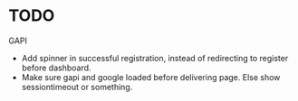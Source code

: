 # TODO

GAPI
- Add spinner in successful registration, instead of redirecting to register before dashboard.
- Make sure gapi and google loaded before delivering page. Else show sessiontimeout or something.